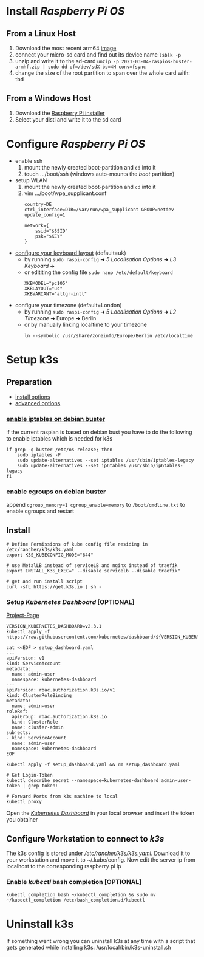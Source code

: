 # Install *Raspberry Pi OS*
## From a Linux Host
1. Download the most recent arm64 [image](http://downloads.raspberrypi.org/raspios_arm64/images/)
2. connect your micro-sd card and find out its device name `lsblk -p`
3. unzip and write it to the sd-card `unzip -p 2021-03-04-raspios-buster-armhf.zip | sudo dd of=/dev/sdX bs=4M conv=fsync`
4. change the size of the root partition to span over the whole card with: tbd

## From a Windows Host
1. Download the [Raspberry Pi installer](https://www.raspberrypi.org/software/)
2. Select your disti and write it to the sd card


# Configure *Raspberry Pi OS*

- enable ssh
  1. mount the newly created boot-partition and `cd` into it
  2. touch .../boot/ssh (windows auto-mounts the *boot* partition)
- setup WLAN
  1. mount the newly created boot-partition and `cd` into it
  2. vim .../boot/wpa_supplicant.conf
     ```
     country=DE
     ctrl_interface=DIR=/var/run/wpa_supplicant GROUP=netdev
     update_config=1
     
     network={
         ssid="$SSID"
         psk="$KEY"
     }
     ```
- [configure your keyboard layout](https://www.makeuseof.com/change-keyboard-layout-raspberry-pi/) (default=uk)
  - by running `sudo raspi-config` ➜ *5 Localisation Options* ➜ *L3 Keyboard* ➜
  - or edititing the config file `sudo nano /etc/default/keyboard`
    ```
    XKBMODEL="pc105"
    XKBLAYOUT="us"
    XKBVARIANT="altgr-intl"
    ```
- configure your timezone (default=London)
  - by running `sudo raspi-config` ➜ *5 Localisation Options* ➜ *L2 Timezone* ➜ Europe ➜ Berlin
  - or by manually linking localtime to your timezone
    ```
    ln --symbolic /usr/share/zoneinfo/Europe/Berlin /etc/localtime
    ```
  
# Setup k3s

## Preparation

- [install options](https://rancher.com/docs/k3s/latest/en/installation/install-options/)
- [advanced options](https://rancher.com/docs/k3s/latest/en/advanced/)

### [enable iptables on debian buster](https://rancher.com/docs/k3s/latest/en/advanced/#enabling-legacy-iptables-on-raspbian-buster)

if the current raspian is based on debian bust you have to do the following to enable iptables which is needed for k3s

```
if grep -q buster /etc/os-release; then
    sudo iptables -F
    sudo update-alternatives --set iptables /usr/sbin/iptables-legacy
    sudo update-alternatives --set ip6tables /usr/sbin/ip6tables-legacy
fi
```

### enable cgroups on debian buster

append `cgroup_memory=1 cgroup_enable=memory` to `/boot/cmdline.txt` to enable cgroups and restart

## Install

```
# Define Permissions of kube config file residing in /etc/rancher/k3s/k3s.yaml
export K3S_KUBECONFIG_MODE="644"

# use MetalLB instead of serviceLB and nginx instead of traefik
export INSTALL_K3S_EXEC=" --disable servicelb --disable traefik"

# get and run install script
curl -sfL https://get.k3s.io | sh -
```

### Setup *Kubernetes Dashboard* [OPTIONAL]

[Project-Page](https://github.com/kubernetes/dashboard)

```
VERSION_KUBERNETES_DASHBOARD=v2.3.1
kubectl apply -f https://raw.githubusercontent.com/kubernetes/dashboard/${VERSION_KUBERNETES_DASHBOARD}/aio/deploy/recommended.yaml

cat <<EOF > setup_dashboard.yaml
---
apiVersion: v1
kind: ServiceAccount
metadata:
  name: admin-user
  namespace: kubernetes-dashboard
---
apiVersion: rbac.authorization.k8s.io/v1
kind: ClusterRoleBinding
metadata:
  name: admin-user
roleRef:
  apiGroup: rbac.authorization.k8s.io
  kind: ClusterRole
  name: cluster-admin
subjects:
- kind: ServiceAccount
  name: admin-user
  namespace: kubernetes-dashboard
EOF

kubectl apply -f setup_dashboard.yaml && rm setup_dashboard.yaml

# Get Login-Token
kubectl describe secret --namespace=kubernetes-dashboard admin-user-token | grep token:

# Forward Ports from k3s machine to local
kubectl proxy
```

Open the *[Kubernetes Dashboard](http://localhost:8001/api/v1/namespaces/kubernetes-dashboard/services/https:kubernetes-dashboard:/proxy)* in your local browser and insert the token you obtainer

## Configure Workstation to connect to *k3s*

The  k3s config is stored under */etc/rancher/k3s/k3s.yaml*. Download it to your workstation and move it to ~/.kube/config. Now edit the server ip from localhost to the corresponding raspberry pi ip

### Enable *kubectl* bash completion [OPTIONAL]

```
kubectl completion bash ~/kubectl_completion && sudo mv ~/kubectl_completion /etc/bash_completion.d/kubectl
```

# Uninstall k3s

If something went wrong you can uninstall k3s at any time with a script that gets generated while installing k3s: /usr/local/bin/k3s-uninstall.sh
